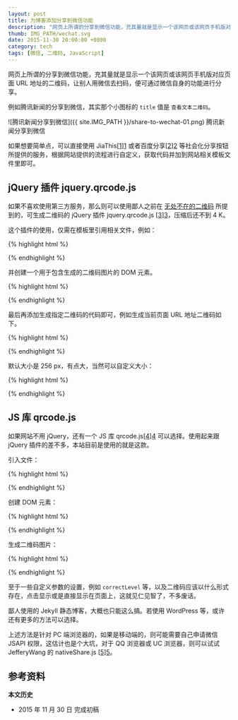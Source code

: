 ```yaml
---
layout: post
title: 为博客添加分享到微信功能
description: "网页上所谓的分享到微信功能，充其量就是显示一个该网页或该网页手机版对应页面 URL 地址的二维码，让别人用微信去扫码，便可通过微信自身的功能进行分享。"
thumb: IMG_PATH/wechat.svg
date: 2015-11-30 20:00:00 +0800
category: tech
tags: [微信, 二维码, JavaScript]
---
```


网页上所谓的分享到微信功能，充其量就是显示一个该网页或该网页手机版对应页面 URL 地址的二维码，让别人用微信去扫码，便可通过微信自身的功能进行分享。

例如腾讯新闻的分享到微信，其实那个小图标的 `title` 值是 `查看文本二维码`。

![腾讯新闻分享到微信]({{ site.IMG_PATH }}/share-to-wechat-01.png)
腾讯新闻分享到微信

如果想要简单点，可以直接使用 JiaThis[[1]][1] 或者百度分享[[2]][2] 等社会化分享按钮所提供的服务，根据网站提供的流程进行自定义，获取代码并加到网站相关模板文件里即可。

## jQuery 插件 jquery.qrcode.js

如果不喜欢使用第三方服务，那么则可以使用鄙人之前在 [无处不在的二维码](/qrcode.html) 所提到的，可生成二维码的 jQuery 插件 jquery.qrcode.js [[3]][3]，压缩后还不到 4 K。

这个插件的使用，仅需在模板里引用相关文件，例如：

{% highlight html %}
<script type="text/javascript" src="jquery.min.js"></script>
<script type="text/javascript" src="jquery.qrcode.min.js"></script>
{% endhighlight %}

并创建一个用于包含生成的二维码图片的 DOM 元素。

{% highlight html %}
<div id="qrcode"></div>
{% endhighlight %}

最后再添加生成指定二维码的代码即可，例如生成当前页面 URL 地址二维码如下。

{% highlight html %}
<script type="text/javascript">
  $('#qrcode').qrcode(location.href);
</script>
{% endhighlight %}

默认大小是 256 px，有点大，当然可以自定义大小：

{% highlight html %}
<script type="text/javascript">
  $('#qrcode').qrcode({width: 100, height: 100, text: location.href});	
</script>
{% endhighlight %}

## JS 库 qrcode.js

如果网站不用 jQuery，还有一个 JS 库 qrcode.js[[4]][4] 可以选择。使用起来跟 jQuery 插件的差不多，本站目前是使用的就是这款。

引入文件：

{% highlight html %}
<script type="text/javascript" src="qrcode.min.js"></script>
{% endhighlight %}

创建 DOM 元素：

{% highlight html %}
<div id="qrcode"></div>
{% endhighlight %}

生成二维码图片：

{% highlight html %}
<script type="text/javascript">
  var qrcode = new QRCode('qrcode', {width: 100, height: 100, text: location.href});
</script>
{% endhighlight %}

至于一些自定义参数的设置，例如 `correctLevel` 等，以及二维码应该以什么形式存在，点击显示或是直接显示在页面上，这就见仁见智了，不多废话。

鄙人使用的 Jekyll 静态博客，大概也只能这么搞。若使用 WordPress 等，或许还有更多的方法可以选择。

上述方法是针对 PC 端浏览器的，如果是移动端的，则可能需要自己申请微信 JSAPI 权限，这估计也是个大坑，对于 QQ 浏览器或 UC 浏览器，则可以试试 JefferyWang 的 nativeShare.js [[5]][5]。

## 参考资料

[1]: http://www.jiathis.com/ "JiaThis"
[2]: http://share.baidu.com/ "百度分享"
[3]: http://jeromeetienne.github.io/jquery-qrcode/ "jquery.qrcode.js"
[4]: http://davidshimjs.github.io/qrcodejs/ "qrcode.js"
[5]: https://github.com/JefferyWang/nativeShare.js "JefferyWang/nativeShare.js"

**本文历史**

* 2015 年 11 月 30 日 完成初稿
